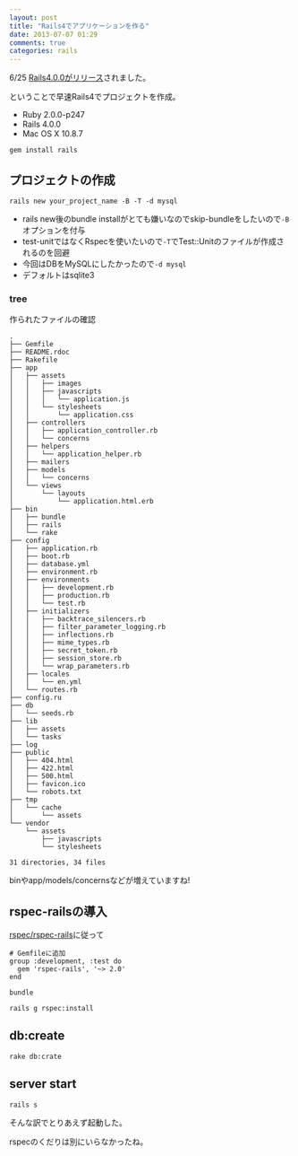 ```yaml
---
layout: post
title: "Rails4でアプリケーションを作る"
date: 2013-07-07 01:29
comments: true
categories: rails
---
```


6/25 [Rails4.0.0がリリース](http://weblog.rubyonrails.org/2013/6/25/Rails-4-0-final/)されました。

ということで早速Rails4でプロジェクトを作成。

- Ruby 2.0.0-p247
- Rails 4.0.0
- Mac OS X 10.8.7


```
gem install rails
```

## プロジェクトの作成

```
rails new your_project_name -B -T -d mysql
```

- rails new後のbundle installがとても嫌いなのでskip-bundleをしたいので`-B`オプションを付与
- test-unitではなくRspecを使いたいので`-T`でTest::Unitのファイルが作成されるのを回避
- 今回はDBをMySQLにしたかったので`-d mysql`
 - デフォルトはsqlite3

### tree
作られたファイルの確認

```
.
├── Gemfile
├── README.rdoc
├── Rakefile
├── app
│   ├── assets
│   │   ├── images
│   │   ├── javascripts
│   │   │   └── application.js
│   │   └── stylesheets
│   │       └── application.css
│   ├── controllers
│   │   ├── application_controller.rb
│   │   └── concerns
│   ├── helpers
│   │   └── application_helper.rb
│   ├── mailers
│   ├── models
│   │   └── concerns
│   └── views
│       └── layouts
│           └── application.html.erb
├── bin
│   ├── bundle
│   ├── rails
│   └── rake
├── config
│   ├── application.rb
│   ├── boot.rb
│   ├── database.yml
│   ├── environment.rb
│   ├── environments
│   │   ├── development.rb
│   │   ├── production.rb
│   │   └── test.rb
│   ├── initializers
│   │   ├── backtrace_silencers.rb
│   │   ├── filter_parameter_logging.rb
│   │   ├── inflections.rb
│   │   ├── mime_types.rb
│   │   ├── secret_token.rb
│   │   ├── session_store.rb
│   │   └── wrap_parameters.rb
│   ├── locales
│   │   └── en.yml
│   └── routes.rb
├── config.ru
├── db
│   └── seeds.rb
├── lib
│   ├── assets
│   └── tasks
├── log
├── public
│   ├── 404.html
│   ├── 422.html
│   ├── 500.html
│   ├── favicon.ico
│   └── robots.txt
├── tmp
│   └── cache
│       └── assets
└── vendor
    └── assets
        ├── javascripts
        └── stylesheets

31 directories, 34 files
```

binやapp/models/concernsなどが増えていますね!

## rspec-railsの導入
[rspec/rspec-rails](https://github.com/rspec/rspec-rails)に従って

```
# Gemfileに追加
group :development, :test do
  gem 'rspec-rails', '~> 2.0'
end
```

```
bundle
```

```
rails g rspec:install
```

## db:create
```
rake db:crate
```

## server start
```
rails s
```

そんな訳でとりあえず起動した。

rspecのくだりは別にいらなかったね。
